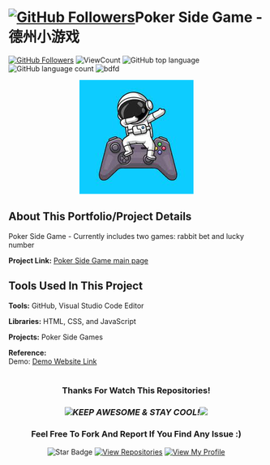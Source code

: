 # <a href="https://github.com/bdfd"><img height=40 src="https://cdn.jsdelivr.net/gh/bdfd/Personal_Image_Repo/4.Stamp/BDFD_Stamp.png" alt="GitHub Followers" /></a>Poker Side Game - 德州小游戏

<a href="https://github.com/bdfd"><img src="https://img.shields.io/github/followers/bdfd?label=Follow%20Me&logo=github" alt="GitHub Followers" /></a>
![ViewCount](https://views.whatilearened.today/views/github/BDFDPortfolio/Game00_Side-Game-Home-Page.svg?cache=remove)
![GitHub top language](https://img.shields.io/github/languages/top/BDFDPortfolio/Game00_Side-Game-Home-Page?style=flat)
![GitHub language count](https://img.shields.io/github/languages/count/BDFDPortfolio/Game00_Side-Game-Home-Page?style=flat)
<img height=20 src="https://cdn.jsdelivr.net/gh/bdfd/Personal_Image_Repo/7.Color-Icon/Status/Finish.svg" alt="bdfd" />

<div align="center">
    <img src="images/demo.jpg" alt="Logo" width="225" height="225">
</div>

## About This Portfolio/Project Details

Poker Side Game - Currently includes two games: rabbit bet and lucky number

**Project Link:** [Poker Side Game main page](https://bit.ly/3BZzqmS)

## Tools Used In This Project

**Tools:** GitHub, Visual Studio Code Editor

**Libraries:** HTML, CSS, and JavaScript

**Projects:** Poker Side Games

**Reference:**  
Demo: <a href="https://bit.ly/3BZzqmS">Demo Website Link</a>  
 <br>

<div align="center">

### Thanks For Watch This Repositories!

### <img src="https://media.giphy.com/media/WUlplcMpOCEmTGBtBW/giphy.gif" width="30"><i>KEEP AWESOME & STAY COOL!</i><img src="https://media.giphy.com/media/WUlplcMpOCEmTGBtBW/giphy.gif" width="30">

### Feel Free To Fork And Report If You Find Any Issue :)

![Star Badge](https://img.shields.io/static/v1?label=%F0%9F%8C%9F&message=If%20Useful&style=style=flat&color=BC4E99)
[![View Repositories](https://img.shields.io/badge/View-My_Repositories-blue?logo=GitHub)](https://github.com/bdfd?tab=repositories)
[![View My Profile](https://img.shields.io/badge/View-My_Profile-green?logo=GitHub)](https://github.com/bdfd)

</div>
